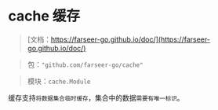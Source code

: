 # cache 缓存
> [文档：https://farseer-go.github.io/doc/](https://farseer-go.github.io/doc/)

> 包：`"github.com/farseer-go/cache"`

> 模块：`cache.Module`

缓存支持`将数据集合临时缓存`，集合中的数据`需要有唯一标识`。